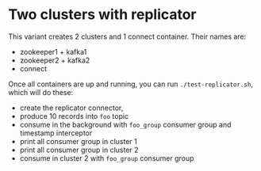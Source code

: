 # Two clusters with replicator

This variant creates 2 clusters and 1 connect container. Their names are:

 * zookeeper1 + kafka1
 * zookeeper2 + kafka2
 * connect

Once all containers are up and running, you can run `./test-replicator.sh`, which will do these:

 * create the replicator connector, 
 * produce 10 records into `foo` topic
 * consume in the background with `foo_group` consumer group and timestamp interceptor
 * print all consumer group in cluster 1
 * print all consumer group in cluster 2
 * consume in cluster 2 with `foo_group` consumer group
